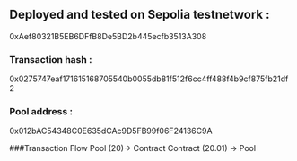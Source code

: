 ## Deployed and tested on Sepolia testnetwork : 
0xAef80321B5EB6DFfB8De5BD2b445ecfb3513A308 

### Transaction hash : 
0x0275747eaf171615168705540b0055db81f512f6cc4ff488f4b9cf875fb21df2

### Pool address : 
0x012bAC54348C0E635dCAc9D5FB99f06F24136C9A

###Transaction Flow
Pool (20)-> Contract
Contract (20.01) -> Pool